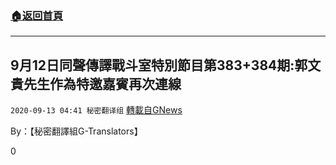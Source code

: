 ###  [:house:返回首頁](https://github.com/ourhimalayas/txt)
---

## 9月12日同聲傳譯戰斗室特別節目第383+384期:郭文貴先生作為特邀嘉賓再次連線
`2020-09-13 04:41 秘密翻译组` [轉載自GNews](https://gnews.org/zh-hant/351854/)

By：【秘密翻譯組G-Translators】

0
